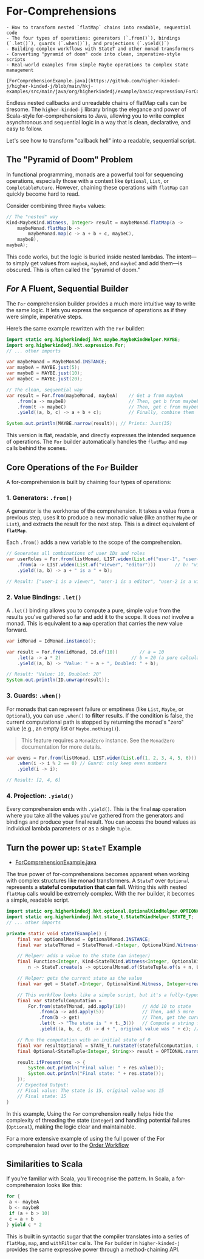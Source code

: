 # For-Comprehensions

~~~admonish info title="What You'll Learn"
- How to transform nested `flatMap` chains into readable, sequential code
- The four types of operations: generators (`.from()`), bindings (`.let()`), guards (`.when()`), and projections (`.yield()`)
- Building complex workflows with StateT and other monad transformers
- Converting "pyramid of doom" code into clean, imperative-style scripts
- Real-world examples from simple Maybe operations to complex state management
~~~

~~~ admonish example title="See Example Code:"
[ForComprehensionExample.java](https://github.com/higher-kinded-j/higher-kinded-j/blob/main/hkj-examples/src/main/java/org/higherkindedj/example/basic/expression/ForComprehensionExample.java)
~~~

Endless nested callbacks and unreadable chains of flatMap calls can be tiresome. The `higher-kinded-j` library brings the elegance and power of Scala-style for-comprehensions to Java, allowing you to write complex asynchronous and sequential logic in a way that is clean, declarative, and easy to follow.

Let's see how to transform "callback hell" into a readable, sequential script.

## The "Pyramid of Doom" Problem

In functional programming, monads are a powerful tool for sequencing operations, especially those with a context like `Optional`, `List`, or `CompletableFuture`. However, chaining these operations with `flatMap` can quickly become hard to read.

Consider combining three `Maybe` values:

```java
// The "nested" way
Kind<MaybeKind.Witness, Integer> result = maybeMonad.flatMap(a ->
    maybeMonad.flatMap(b ->
        maybeMonad.map(c -> a + b + c, maybeC),
    maybeB),
maybeA);
```

This code works, but the logic is buried inside nested lambdas. The intent—to simply get values from `maybeA`, `maybeB`, and `maybeC` and add them—is obscured. This is often called the "pyramid of doom."

## _For_ A Fluent, Sequential Builder

The `For` comprehension builder provides a much more intuitive way to write the same logic. It lets you express the sequence of operations as if they were simple, imperative steps.

Here’s the same example rewritten with the `For` builder:

```java
import static org.higherkindedj.hkt.maybe.MaybeKindHelper.MAYBE;
import org.higherkindedj.hkt.expression.For;
// ... other imports

var maybeMonad = MaybeMonad.INSTANCE;
var maybeA = MAYBE.just(5);
var maybeB = MAYBE.just(10);
var maybeC = MAYBE.just(20);

// The clean, sequential way
var result = For.from(maybeMonad, maybeA)    // Get a from maybeA
    .from(a -> maybeB)                       // Then, get b from maybeB
    .from(t -> maybeC)                       // Then, get c from maybeC
    .yield((a, b, c) -> a + b + c);          // Finally, combine them

System.out.println(MAYBE.narrow(result)); // Prints: Just(35)
```

This version is flat, readable, and directly expresses the intended sequence of operations. The `For` builder automatically handles the `flatMap` and `map` calls behind the scenes.


## Core Operations of the `For` Builder

A for-comprehension is built by chaining four types of operations:

### 1. Generators: `.from()`

A generator is the workhorse of the comprehension. It takes a value from a previous step, uses it to produce a new monadic value (like another `Maybe` or `List`), and extracts the result for the next step. This is a direct equivalent of **`flatMap`**.

Each `.from()` adds a new variable to the scope of the comprehension.

```java
// Generates all combinations of user IDs and roles
var userRoles = For.from(listMonad, LIST.widen(List.of("user-1", "user-2"))) // a: "user-1", "user-2"
    .from(a -> LIST.widen(List.of("viewer", "editor")))       // b: "viewer", "editor"
    .yield((a, b) -> a + " is a " + b);

// Result: ["user-1 is a viewer", "user-1 is a editor", "user-2 is a viewer", "user-2 is a editor"]
```


### 2. Value Bindings: `.let()`

A `.let()` binding allows you to compute a pure, simple value from the results you've gathered so far and add it to the scope. It does *not* involve a monad. This is equivalent to a **`map`** operation that carries the new value forward.

```java
var idMonad = IdMonad.instance();

var result = For.from(idMonad, Id.of(10))        // a = 10
    .let(a -> a * 2)                          // b = 20 (a pure calculation)
    .yield((a, b) -> "Value: " + a + ", Doubled: " + b);

// Result: "Value: 10, Doubled: 20"
System.out.println(ID.unwrap(result));
```


### 3. Guards: `.when()`

For monads that can represent failure or emptiness (like `List`, `Maybe`, or `Optional`), you can use `.when()` to **filter** results. If the condition is false, the current computational path is stopped by returning the monad's "zero" value (e.g., an empty list or `Maybe.nothing()`).

> This feature requires a `MonadZero` instance. See the `MonadZero` documentation for more details.
>

```java
var evens = For.from(listMonad, LIST.widen(List.of(1, 2, 3, 4, 5, 6)))
    .when(i -> i % 2 == 0) // Guard: only keep even numbers
    .yield(i -> i);

// Result: [2, 4, 6]
```



### 4. Projection: `.yield()`

Every comprehension ends with `.yield()`. This is the final **`map`** operation where you take all the values you've gathered from the generators and bindings and produce your final result. You can access the bound values as individual lambda parameters or as a single `Tuple`.



## Turn the power up: `StateT` Example

- [ForComprehensionExample.java](https://github.com/higher-kinded-j/higher-kinded-j/blob/main/hkj-examples/src/main/java/org/higherkindedj/example/basic/expression/ForComprehensionExample.java)

The true power of for-comprehensions becomes apparent when working with complex structures like monad transformers. A `StateT` over `Optional` represents a **stateful computation that can fail**. Writing this with nested `flatMap` calls would be extremely complex. With the `For` builder, it becomes a simple, readable script.

```java
import static org.higherkindedj.hkt.optional.OptionalKindHelper.OPTIONAL;
import static org.higherkindedj.hkt.state_t.StateTKindHelper.STATE_T;
// ... other imports

private static void stateTExample() {
    final var optionalMonad = OptionalMonad.INSTANCE;
    final var stateTMonad = StateTMonad.<Integer, OptionalKind.Witness>instance(optionalMonad);

    // Helper: adds a value to the state (an integer)
    final Function<Integer, Kind<StateTKind.Witness<Integer, OptionalKind.Witness>, Unit>> add =
        n -> StateT.create(s -> optionalMonad.of(StateTuple.of(s + n, Unit.INSTANCE)), optionalMonad);

    // Helper: gets the current state as the value
    final var get = StateT.<Integer, OptionalKind.Witness, Integer>create(s -> optionalMonad.of(StateTuple.of(s, s)), optionalMonad);

    // This workflow looks like a simple script, but it's a fully-typed, purely functional composition!
    final var statefulComputation =
        For.from(stateTMonad, add.apply(10))      // Add 10 to state
            .from(a -> add.apply(5))              // Then, add 5 more
            .from(b -> get)                       // Then, get the current state (15)
            .let(t -> "The state is " + t._3())   // Compute a string from it
            .yield((a, b, c, d) -> d + ", original value was " + c); // Produce the final string

    // Run the computation with an initial state of 0
    final var resultOptional = STATE_T.runStateT(statefulComputation, 0);
    final Optional<StateTuple<Integer, String>> result = OPTIONAL.narrow(resultOptional);

    result.ifPresent(res -> {
        System.out.println("Final value: " + res.value());
        System.out.println("Final state: " + res.state());
    });
    // Expected Output:
    // Final value: The state is 15, original value was 15
    // Final state: 15
}
```

In this example, Using the `For` comprehension really helps hide the complexity of threading the state (`Integer`) and handling potential failures (`Optional`), making the logic clear and maintainable.


For a more extensive example of using the full power of the For comprehension head over to the [Order Workflow](../hkts/order-walkthrough.md)

## Similarities to Scala

If you're familiar with Scala, you'll recognise the pattern. In Scala, a for-comprehension looks like this:

```scala
for {
 a <- maybeA
 b <- maybeB
 if (a + b > 10)
 c = a + b
} yield c * 2
```

This is built in syntactic sugar that the compiler translates into a series of `flatMap`, `map`, and `withFilter` calls. 
The `For` builder in `higher-kinded-j` provides the same expressive power through a method-chaining API.  


